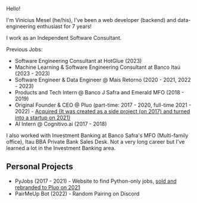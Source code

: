 Hello!

I'm Vinicius Mesel (he/his), I've been a web developer (backend) and data-engineering enthusiast for 7 years!

I work as an Independent Software Consultant.

Previous Jobs:

- Software Engineering Consultant at HotGlue (2023)
- Machine Learning & Software Engineering Consultant at Banco Itaú (2023 - 2023)
- Software Engineer & Data Engineer @ Mais Retorno (2020 - 2021, 2022 - 2023)
- Products and Tech Intern @ Banco J Safra and Emerald MFO (2018 - 2019)
- Original Founder & CEO @ Pluo (part-time: 2017 - 2020, full-time 2021 - 2022) - [Acquired (It was created as a side project (on 2017) and turned into a startup on 2021)][2]
- AI Intern @ Cognitivo.ai (2017 - 2018)

I also worked with Investment Banking at Banco Safra's MFO (Multi-family office), Itau BBA Private Bank Sales Desk. Not a very long career but I've learned a lot in the Investment Banking area.


## Personal Projects 

 - PyJobs (2017 - 2021) - Website to find Python-only jobs, [sold and rebranded to Pluo on 2021][2]
 - PairMeUp Bot (2022) - Random Pairing on Discord

[1]: https://hotglue.com
[2]: https://www.tecmundo.com.br/mercado/222682-exponential-ventures-compra-pyjobs-frontjobs-recrutadev.htm
[3]: https://itau.com.br
